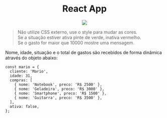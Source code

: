 <h1 align="center">React App</h1>

<p align="center">
<img src="https://i.imgur.com/YuUydDP.png">
</p>

> Não utilize CSS externo, use o style para mudar as cores.<br />
> Se a situação estiver ativa pinte de verde, inativa vermelho.<br />
> Se o gasto for maior que 10000 mostre uma mensagem.<br />

<p>
Nome, idade, situação e o total de gastos são recebidos de forma dinâmica através do objeto abaixo:
</p>


```
const mario = {
  cliente: 'Mario',
  idade: 31,
  compras: [
    { nome: 'Notebook', preco: 'R$ 2500' },
    { nome: 'Geladeira', preco: 'R$ 3000' },
    { nome: 'Smartphone', preco: 'R$ 1500' },
    { nome: 'Guitarra', preco: 'R$ 3500' },
  ],
  ativa: false,
};
 ```
